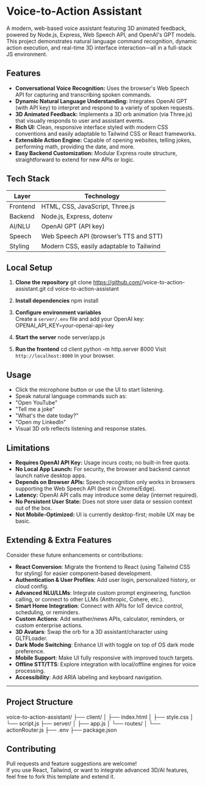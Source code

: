 # Voice-to-Action Assistant

A modern, web-based voice assistant featuring 3D animated feedback, powered by Node.js, Express, Web Speech API, and OpenAI's GPT models. 
This project demonstrates natural language command recognition, dynamic action execution, and real-time 3D interface interaction—all in a full-stack JS environment.

## Features

- **Conversational Voice Recognition:** Uses the browser's Web Speech API for capturing and transcribing spoken commands.
- **Dynamic Natural Language Understanding:** Integrates OpenAI GPT (with API key) to interpret and respond to a variety of spoken requests.
- **3D Animated Feedback:** Implements a 3D orb animation (via Three.js) that visually responds to user and assistant events.
- **Rich UI:** Clean, responsive interface styled with modern CSS conventions and easily adaptable to Tailwind CSS or React frameworks.
- **Extensible Action Engine:** Capable of opening websites, telling jokes, performing math, providing the date, and more.
- **Easy Backend Customization:** Modular Express route structure, straightforward to extend for new APIs or logic.

## Tech Stack

| Layer       | Technology                                 |
|-------------|--------------------------------------------|
| Frontend    | HTML, CSS, JavaScript, Three.js            |
| Backend     | Node.js, Express, dotenv                   |
| AI/NLU      | OpenAI GPT (API key)                       |
| Speech      | Web Speech API (browser’s TTS and STT)     |
| Styling     | Modern CSS, easily adaptable to Tailwind    |

## Local Setup

1. **Clone the repository**
git clone https://github.com/<your-username>/voice-to-action-assistant.git
cd voice-to-action-assistant

2. **Install dependencies**
npm install

3. **Configure environment variables**  
Create a `server/.env` file and add your OpenAI key:
OPENAI_API_KEY=your-openai-api-key

4. **Start the server**
node server/app.js

6. **Run the frontend**
cd client
python -m http.server 8000
Visit `http://localhost:8000` in your browser.

## Usage

- Click the microphone button or use the UI to start listening.
- Speak natural language commands such as:
- "Open YouTube"
- "Tell me a joke"
- "What's the date today?"
- "Open my LinkedIn"
- Visual 3D orb reflects listening and response states.

## Limitations

- **Requires OpenAI API Key:** Usage incurs costs; no built-in free quota.
- **No Local App Launch:** For security, the browser and backend cannot launch native desktop apps.
- **Depends on Browser APIs:** Speech recognition only works in browsers supporting the Web Speech API (best in Chrome/Edge).
- **Latency:** OpenAI API calls may introduce some delay (internet required).
- **No Persistent User State:** Does not store user data or session context out of the box.
- **Not Mobile-Optimized:** UI is currently desktop-first; mobile UX may be basic.

## Extending & Extra Features

Consider these future enhancements or contributions:

- **React Conversion**: Migrate the frontend to React (using Tailwind CSS for styling) for easier component-based development.
- **Authentication & User Profiles**: Add user login, personalized history, or cloud config.
- **Advanced NLU/LLMs**: Integrate custom prompt engineering, function calling, or connect to other LLMs (Anthropic, Cohere, etc.).
- **Smart Home Integration**: Connect with APIs for IoT device control, scheduling, or reminders.
- **Custom Actions**: Add weather/news APIs, calculator, reminders, or custom enterprise actions.
- **3D Avatars**: Swap the orb for a 3D assistant/character using GLTFLoader.
- **Dark Mode Switching**: Enhance UI with toggle on top of OS dark mode preference.
- **Mobile Support**: Make UI fully responsive with improved touch targets.
- **Offline STT/TTS**: Explore integration with local/offline engines for voice processing.
- **Accessibility**: Add ARIA labeling and keyboard navigation.

---

## Project Structure

voice-to-action-assistant/
├── client/
│ ├── index.html
│ ├── style.css
│ └── script.js
├── server/
│ ├── app.js
│ └── routes/
│ └── actionRouter.js
├── .env
├── package.json

## Contributing

Pull requests and feature suggestions are welcome!  
If you use React, Tailwind, or want to integrate advanced 3D/AI features, feel free to fork this template and extend it.
